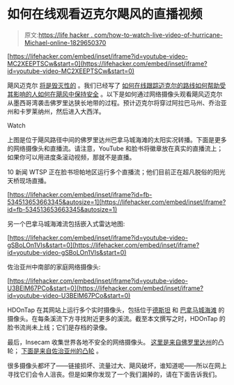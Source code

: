 # 如何在线观看迈克尔飓风的直播视频

> 原文:[https://life hacker . com/how-to-watch-live-video-of-hurricane-Michael-online-1829650370](https://lifehacker.com/how-to-watch-live-video-of-hurricane-michael-online-1829650370)

 [https://lifehacker.com/embed/inset/iframe?id=youtube-video-MC2XEEPTSCw&start=0](https://lifehacker.com/embed/inset/iframe?id=youtube-video-MC2XEEPTSCw&start=0) 

飓风迈克尔 [将是毁灭性的](https://weather.com/storms/hurricane/news/2018-10-10-hurricane-michael-cat4-historic-landfall-gulf-coast-florida) 。我们已经写了 [如何在线跟踪迈克尔的路线](https://lifehacker.com/how-to-track-hurricane-michael-1829623590#_ga=2.44902055.206035869.1539173061-1095371513.1514847978)[如何帮助受其影响的人](https://lifehacker.com/how-to-help-people-affected-by-hurricane-michael-1829674520)[如何在飓风中保持安全](https://lifehacker.com/how-to-stay-safe-during-a-hurricane-1798391969) 。以下是如何通过网络摄像头观看飓风迈克尔从墨西哥湾袭击佛罗里达狭长地带的过程。预计迈克尔将穿过阿拉巴马州、乔治亚州和卡罗莱纳州，然后进入大西洋。

Watch

上图是位于飓风路径中间的佛罗里达州巴拿马城海滩的太阳实况转播。下面是更多的网络摄像头和直播流。请注意，YouTube 和脸书将徽章放在真实的直播流上；如果你可以用进度条滚动视频，那就不是直播。

10 新闻 WTSP 正在脸书坦帕地区运行多个直播流；他们目前正在超凡脱俗的阳光天桥现场直播。

 [https://lifehacker.com/embed/inset/iframe?id=fb-534513653663345&autosize=1](https://lifehacker.com/embed/inset/iframe?id=fb-534513653663345&autosize=1) 

另一个巴拿马城海滩流包括嵌入式雷达地图:

 [https://lifehacker.com/embed/inset/iframe?id=youtube-video-gSBoLOn1VIs&start=0](https://lifehacker.com/embed/inset/iframe?id=youtube-video-gSBoLOn1VIs&start=0) 

佐治亚州中南部的家庭网络摄像头:

 [https://lifehacker.com/embed/inset/iframe?id=youtube-video-U3BElM67PCo&start=0](https://lifehacker.com/embed/inset/iframe?id=youtube-video-U3BElM67PCo&start=0) 

HDOnTap 在其网站上运行多个实时摄像头，包括位于[德斯坦](https://hdontap.com/index.php/video/stream/destin-gulfgate?utm_source=spotim&utm_medium=spotim_recirculation&spotim_referrer=recirculation) 和 [巴拿马城海滩](https://hdontap.com/index.php/video/stream/emerald-beach-resort?utm_source=spotim&utm_medium=spotim_recirculation&spotim_referrer=recirculation&spot_im_comment_id=sp_uSYKTlWH_396_c_Xu6tsr) 的摄像头。在每条溪流下方寻找附近更多的溪流。截至本文撰写之时，HDOnTap 的脸书流尚未上线；它们是存档的录像。

最后，Insecam 收集世界各地不安全的网络摄像头。 [这里是来自佛罗里达州](http://www.insecam.org/en/byregion/US/Florida/)的凸轮； [下面是来自佐治亚州的凸轮](http://www.insecam.org/en/byregion/US/Georgia/) 。

很多摄像头都坏了——链接损坏、流量过大、飓风破坏，谁知道呢——所以在网上寻找它们会令人沮丧。但是如果你发现了一个我们漏掉的，请在下面告诉我们。